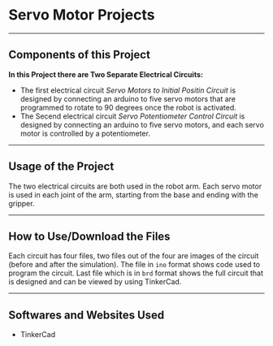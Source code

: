 # Servo Motor Projects


--- 

## Components of this Project

**In this Project there are Two Separate Electrical Circuits:** 

- The first electrical circuit *Servo Motors to Initial Positin Circuit* is designed by connecting an arduino to five servo motors that are programmed to rotate to 90 degrees once the robot is activated. 
- The Secend electrical circuit *Servo Potentiometer Control Circuit* is designed by connecting an arduino to five servo motors, and each servo motor is controlled by a potentiometer.

---

## Usage of the Project

The two electrical circuits are both used in the robot arm. Each servo motor is used in each joint of the arm, starting from the base and ending with the gripper. 

---

## How to Use/Download the Files

Each circuit has four files, two files out of the four are images of the circuit (before and after the simulation). The file in `ino` format shows code used to program the circuit. Last file which is in `brd` format shows the full circuit that is designed and can be viewed by using TinkerCad. 

---

## Softwares and Websites Used

- TinkerCad

